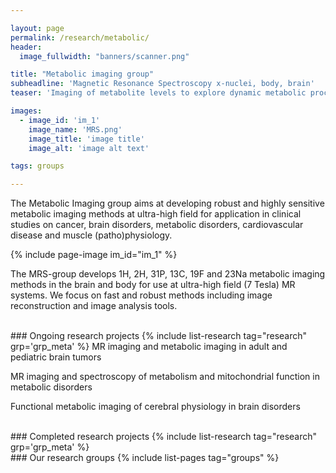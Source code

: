 ```yaml
---

layout: page
permalink: /research/metabolic/
header:
  image_fullwidth: "banners/scanner.png"

title: "Metabolic imaging group"
subheadline: 'Magnetic Resonance Spectroscopy x-nuclei, body, brain'
teaser: 'Imaging of metabolite levels to explore dynamic metabolic processes in the human body and brain'

images:
  - image_id: 'im_1'
    image_name: 'MRS.png'
    image_title: 'image title'
    image_alt: 'image alt text'

tags: groups

---
```


The Metabolic Imaging group aims at developing robust and highly sensitive metabolic imaging methods at ultra-high field for application in clinical studies on cancer, brain disorders, metabolic disorders, cardiovascular disease and muscle (patho)physiology.

{% include page-image im_id="im_1" %}

The MRS-group develops 1H, 2H, 31P, 13C, 19F and 23Na metabolic imaging methods in the brain and body for use at ultra-high field (7 Tesla) MR systems. We focus on fast and robust methods including image reconstruction and image analysis tools.


<br>
### Ongoing research projects
{% include list-research tag="research" grp='grp_meta' %}
MR imaging and metabolic imaging in adult and pediatric brain tumors

MR imaging and spectroscopy of metabolism and mitochondrial function in metabolic disorders 

Functional metabolic imaging of cerebral physiology in brain disorders

<br>
### Completed research projects
{% include list-research tag="research" grp='grp_meta' %}

<br>
### Our research groups
{% include list-pages tag="groups" %}

